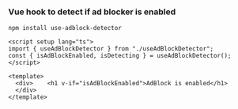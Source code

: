 ### Vue hook to detect if ad blocker is enabled

```shell
npm install use-adblock-detector
```

```vue
<script setup lang="ts">
import { useAdBlockDetector } from "./useAdBlockDetector";
const { isAdBlockEnabled, isDetecting } = useAdBlockDetector();
</script>

<template>
  <div>    <h1 v-if="isAdBlockEnabled">AdBlock is enabled</h1>
  </div>
</template>
```
